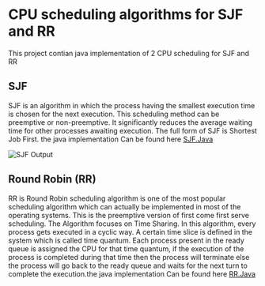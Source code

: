 # CPU scheduling algorithms for SJF and RR
This project contian java implementation of 2 CPU scheduling for SJF and RR

## SJF 
SJF is an algorithm in which the process having the smallest execution time is chosen for the next execution. This scheduling method can be preemptive or non-preemptive. It significantly reduces the average waiting time for other processes awaiting execution. The full form of SJF is Shortest Job First. the java implementation Can be found here <a href ="https://github.com/mohabahmed20/Os/blob/main/SJF/src/comm/company/Main.java">SJF.Java</a>

![SJF Output](https://user-images.githubusercontent.com/128136252/225874975-51af0808-599a-443a-af1f-d7f676ccf30e.png)

## Round Robin (RR)
RR is Round Robin scheduling algorithm is one of the most popular scheduling algorithm which can actually be implemented in most of the operating systems. This is the preemptive version of first come first serve scheduling. The Algorithm focuses on Time Sharing. In this algorithm, every process gets executed in a cyclic way. A certain time slice is defined in the system which is called time quantum. Each process present in the ready queue is assigned the CPU for that time quantum, if the execution of the process is completed during that time then the process will terminate else the process will go back to the ready queue and waits for the next turn to complete the execution.the java implementation Can be found here  <a href ="https://github.com/mohabahmed20/Os/blob/main/RR/src/comm/company/Main.java">RR.Java</a>
